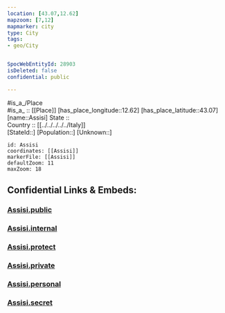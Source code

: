 ```yaml
---
location: [43.07,12.62] 
mapzoom: [7,12] 
mapmarker: city 
type: City
tags:
- geo/City


SpocWebEntityId: 28903
isDeleted: false
confidential: public

---
```

#is_a_/Place  
#is_a_ :: [[Place]] 
[has_place_longitude::12.62] 
[has_place_latitude::43.07] 
[name::Assisi] 
State ::  
Country :: [[../../../../../Italy]]  
[StateId::] 
[Population::] 
[Unknown::] 


```leaflet
id: Assisi
coordinates: [[Assisi]] 
markerFile: [[Assisi]] 
defaultZoom: 11 
maxZoom: 18
```


## Confidential Links & Embeds: 

### [Assisi.public](/_public/\Earth\Continent\Europe\Europe~South\Italy\regions~Italy\Umbria\Perugia.Province\CityAssisi.public.md) 

### [Assisi.internal](/_internal/\Earth\Continent\Europe\Europe~South\Italy\regions~Italy\Umbria\Perugia.Province\CityAssisi.internal.md) 

### [Assisi.protect](/_protect/\Earth\Continent\Europe\Europe~South\Italy\regions~Italy\Umbria\Perugia.Province\CityAssisi.protect.md) 

### [Assisi.private](/_private/\Earth\Continent\Europe\Europe~South\Italy\regions~Italy\Umbria\Perugia.Province\CityAssisi.private.md) 

### [Assisi.personal](/_personal/\Earth\Continent\Europe\Europe~South\Italy\regions~Italy\Umbria\Perugia.Province\CityAssisi.personal.md) 

### [Assisi.secret](/_secret/\Earth\Continent\Europe\Europe~South\Italy\regions~Italy\Umbria\Perugia.Province\CityAssisi.secret.md)

